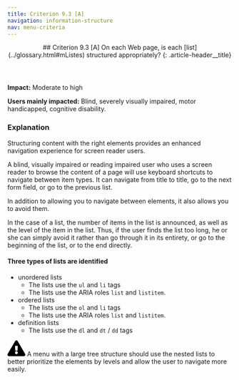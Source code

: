 ```yaml
---
title: Criterion 9.3 [A]
navigation: information-structure
nav: menu-criteria
---
```


<header>
## Criterion 9.3 [A] <span>On each Web page, is each [list](../glossary.html#mListes) structured  appropriately?</span>
{: .article-header__title}
</header>

**Impact:** Moderate to high

**Users mainly impacted:** Blind, severely visually impaired, motor handicapped, cognitive disability.

### Explanation

Structuring content with the right elements provides an enhanced navigation experience for screen reader users.

A blind, visually impaired or reading impaired user who uses a screen reader to browse the content of a page will use keyboard shortcuts to navigate between item types. It can navigate from title to title, go to the next form field, or go to the previous list.

In addition to allowing you to navigate between elements, it also allows you to avoid them.

In the case of a list, the number of items in the list is announced, as well as the level of the item in the list. Thus, if the user finds the list too long, he or she can simply avoid it rather than go through it in its entirety, or go to the beginning of the list, or to the end directly.

#### Three types of lists are identified

* unordered lists
    * The lists use the `ul` and `li` tags
    * The lists use the ARIA roles `list` and `listitem`.
* ordered lists
    * The lists use the `ol` and `li` tags
    * The lists use the ARIA roles `list` and `listitem`.
* definition lists
    * The lists use the `dl` and `dt` / `dd` tags

<div class="important">
<svg role="img" aria-label="Important" xmlns="http://www.w3.org/2000/svg" viewBox="0 0 576 512" width="40" height="36"><title>Important</title><path d="M569.517 440.013C587.975 472.007 564.806 512 527.94 512H48.054c-36.937 0-59.999-40.055-41.577-71.987L246.423 23.985c18.467-32.009 64.72-31.951 83.154 0l239.94 416.028zM288 354c-25.405 0-46 20.595-46 46s20.595 46 46 46 46-20.595 46-46-20.595-46-46-46zm-43.673-165.346l7.418 136c.347 6.364 5.609 11.346 11.982 11.346h48.546c6.373 0 11.635-4.982 11.982-11.346l7.418-136c.375-6.874-5.098-12.654-11.982-12.654h-63.383c-6.884 0-12.356 5.78-11.981 12.654z"/></svg>
A menu with a large tree structure should use the nested lists to better prioritize the elements by levels and allow the user to navigate more easily.
</div>
